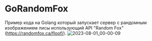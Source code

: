 # GoRandomFox
Пример кода на Golang который запускает сервер с рандомным изображением лисы использующий API "Random Fox" (https://randomfox.ca/floof/).
![2023-08-01_00-00-09](https://github.com/Dokker32/GoRandomFox/assets/25453344/08af8c59-03b3-4fd7-8657-cecdac0570c1)
